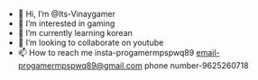 - 👋 Hi, I’m @Its-Vinaygamer
- 👀 I’m interested in gaming
- 🌱 I’m currently learning korean
- 💞️ I’m looking to collaborate on youtube
- 📫 How to reach me insta-progamermpspwq89 email-progamermpspwq89@gmail.com phone number-9625260718


<!---
Its-Vinaygamer/Its-Vinaygamer is a ✨ special ✨ repository because its `README.md` (this file) appears on your GitHub profile.
You can click the Preview link to take a look at your changes.
--->
